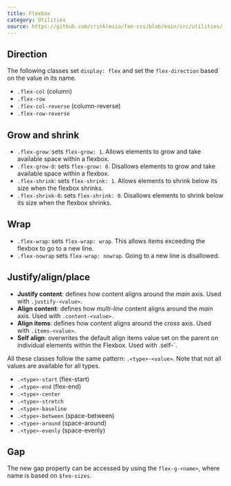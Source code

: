 ```yaml
---
title: Flexbox
category: Utilities
source: https://github.com/crinklesio/feo-css/blob/main/src/utilities/_flexbox.scss
---
```


## Direction

The following classes set `display: flex` and set the `flex-direction` based on the value in its name.

- `.flex-col` (column)
- `.flex-row`
- `.flex-col-reverse` (column-reverse)
- `.flex-row-reverse`

## Grow and shrink

- `.flex-grow`: sets `flex-grow: 1`. Allows elements to grow and take available space within a flexbox.
- `.flex-grow-0`: sets `flex-grow: 0`. Disallows elements to grow and take available space within a flexbox.
- `.flex-shrink`: sets `flex-shrink: 1`. Allows elements to shrink below its size when the flexbox shrinks.
- `.flex-shrink-0`: sets `flex-shrink: 0`. Disallows elements to shrink below its size when the flexbox shrinks.

## Wrap

- `.flex-wrap`: sets `flex-wrap: wrap`. This allows items exceeding the flexbox to go to a new line.
- `.flex-nowrap` sets `flex-wrap: nowrap`. Going to a new line is disallowed.

## Justify/align/place

- **Justify content**: defines how content aligns around the _main_ axis. Used with `.justify-<value>`.
- **Align content**: defines how _multi-line_ content aligns around the _main_ axis. Used with `.content-<value>`.
- **Align items**: defines how content aligns around the _cross_ axis. Used with `.items-<value>`.
- **Self align**: overwrites the default align items value set on the parent on individual elements within the Flexbox. Used with .self-<value>`.

All these classes follow the same pattern: `.<type>-<value>`. Note that not all values are available for all types.

- `.<type>-start` (flex-start)
- `.<type>-end` (flex-end)
- `.<type>-center`
- `.<type>-stretch`
- `.<type>-baseline`
- `.<type>-between` (space-between)
- `.<type>-around` (space-around)
- `.<type>-evenly` (space-evenly)

## Gap

The new gap property can be accessed by using the `flex-g-<name>`, where name is based on `$feo-sizes`.
